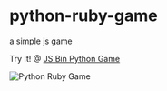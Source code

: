 python-ruby-game
================

a simple js game

Try It! @ <a class="jsbin-embed" href="http://jsbin.com/ediwow/2/">JS Bin Python Game</a>

![Python Ruby Game](http://www.rajeshsegu.com/wp-content/uploads/2013/06/python-ruby-game.png)


